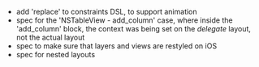 - add 'replace' to constraints DSL, to support animation
- spec for the 'NSTableView - add_column' case, where inside the 'add_column'
  block, the context was being set on the *delegate* layout, not the actual
  layout
- spec to make sure that layers and views are restyled on iOS
- spec for nested layouts
